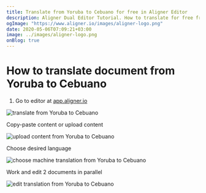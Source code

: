 ```yaml
---
title: Translate from Yoruba to Cebuano for free in Aligner Editor
description: Aligner Dual Editor Tutorial. How to translate for free from Yoruba to Cebuano. Aligner is multilingual document management platform. 
ogImage: "https://www.aligner.io/images/aligner-logo.png"
date: 2020-05-06T07:09:21+03:00
image: ../images/aligner-logo.png
onBlog: true
---
```


# How to translate document from Yoruba to Cebuano

1. Go to editor at [app.aligner.io](https://app.aligner.io "Aligner App web page")

![translate from Yoruba to Cebuano](../aligner-blank-editor.png "translate from Yoruba to Cebuano")

Copy-paste content or upload content

![upload content from Yoruba to Cebuano](../aligner-uploaded-document.png "upload content from Yoruba to Cebuano")

Choose desired language

![choose machine translation from Yoruba to Cebuano](../aligner-language-dropdown.png "choose machine translation from Yoruba to Cebuano")

Work and edit 2 documents in parallel

![edit translation from Yoruba to Cebuano](../aligner-double-sitded-editor.png "edit translation from Yoruba to Cebuano")

